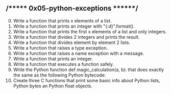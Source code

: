 /***** 0x05-python-exceptions ******/
---------------------------------------
0. Write a function that prints x elements of a list.
1. Write a function that prints an integer with "{:d}".format().
2. Write a function that prints the first x elements of a list and only integers.
3. Write a function that divides 2 integers and prints the result.
4. Write a function that divides element by element 2 lists.
5. Write a function that raises a type exception.
6. Write a function that raises a name exception with a message.
7. Write a function that prints an integer.
8. Write a function that executes a function safely.
9. Write the Python function def magic_calculation(a, b): that does exactly the same as the following Python bytecode:
10. Create three C functions that print some basic info about Python lists, Python bytes an Python float objects.


